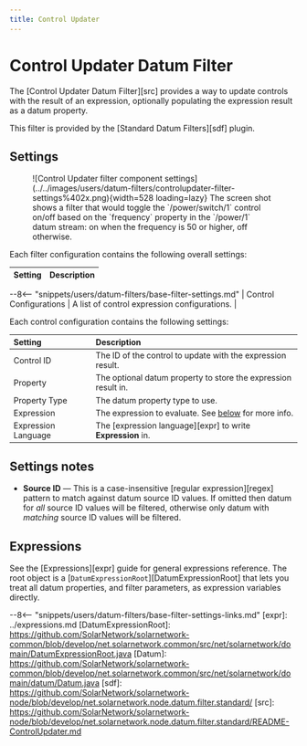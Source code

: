 ```yaml
---
title: Control Updater
---
```

# Control Updater Datum Filter

The [Control Updater Datum Filter][src] provides a way to update controls with the result of an
expression, optionally populating the expression result as a datum property.

This filter is provided by the [Standard Datum Filters][sdf] plugin.

## Settings

<figure markdown>
  ![Control Updater filter component settings](../../images/users/datum-filters/controlupdater-filter-settings%402x.png){width=528 loading=lazy}
  <caption markdown>The screen shot shows a filter that would toggle the `/power/switch/1` control on/off based on the
`frequency` property in the `/power/1` datum stream: on when the frequency is 50 or higher, off
otherwise.</caption>
</figure>

Each filter configuration contains the following overall settings:

| Setting            | Description                                                       |
|:-------------------|:------------------------------------------------------------------|
--8<-- "snippets/users/datum-filters/base-filter-settings.md"
| Control Configurations | A list of control expression configurations. |

Each control configuration contains the following settings:

| Setting             | Description                                                       |
|:--------------------|:------------------------------------------------------------------|
| Control ID          | The ID of the control to update with the expression result. |
| Property            | The optional datum property to store the expression result in. |
| Property Type       | The datum property type to use. |
| Expression          | The expression to evaluate. See [below](#expressions) for more info. |
| Expression Language | The [expression language][expr] to write **Expression** in. |


## Settings notes

 * **Source ID** — This is a case-insensitive [regular expression][regex] pattern to match against
   datum source ID values. If omitted then datum for _all_ source ID values will be filtered,
   otherwise only datum with _matching_ source ID values will be filtered.

## Expressions

See the [Expressions][expr] guide for general expressions reference. The root object
is a [`DatumExpressionRoot`][DatumExpressionRoot] that lets you treat all datum properties, and
filter parameters, as expression variables directly.

--8<-- "snippets/users/datum-filters/base-filter-settings-links.md"
[expr]: ../expressions.md
[DatumExpressionRoot]: https://github.com/SolarNetwork/solarnetwork-common/blob/develop/net.solarnetwork.common/src/net/solarnetwork/domain/DatumExpressionRoot.java
[Datum]: https://github.com/SolarNetwork/solarnetwork-common/blob/develop/net.solarnetwork.common/src/net/solarnetwork/domain/datum/Datum.java
[sdf]: https://github.com/SolarNetwork/solarnetwork-node/blob/develop/net.solarnetwork.node.datum.filter.standard/
[src]: https://github.com/SolarNetwork/solarnetwork-node/blob/develop/net.solarnetwork.node.datum.filter.standard/README-ControlUpdater.md
